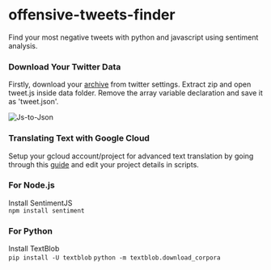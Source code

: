 # offensive-tweets-finder
Find your most negative tweets with python and javascript using sentiment analysis.

### Download Your Twitter Data
Firstly, download your [archive](https://twitter.com/settings/your_twitter_data) from twitter settings.
Extract zip and open tweet.js inside data folder. Remove the array variable declaration and save it as 'tweet.json'.         

![Js-to-Json](https://media.giphy.com/media/QyKRcGEoAbR8Mii61R/giphy.gif)

### Translating Text with Google Cloud
Setup your gcloud account/project for advanced text translation by going through this [guide](https://cloud.google.com/translate/docs/advanced/translating-text-v3) and edit your project details in scripts.

### For Node.js
Install SentimentJS     
`npm install sentiment`

### For Python
Install TextBlob     
`pip install -U textblob`
`python -m textblob.download_corpora`


